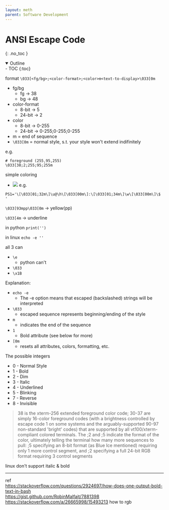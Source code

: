 ```yaml
---
layout: meth
parent: Software Development
---
```

# ANSI Escape Code
{: .no_toc }

<details open markdown="block">
  <summary>
    Outline
  </summary>
- TOC
{:toc}
</details>

format
`\033[<fg/bg>;<color-format>;<color>m<text-to-display>\033[0m`
- fg/bg
	- fg -> 38
	- bg -> 48
- color-format
	- 8-bit -> 5
	- 24-bit -> 2
- color
	- 8-bit -> 0-255
	- 24-bit -> 0-255;0-255;0-255
- m = end of sequence
- `\033[0m` = normal style, s.t. your style won't extend indifinitely

e.g.
```
# foreground (255,95,255)
\033[38;2;255;95;255m
```

simple coloring  
- ![](https://i.stack.imgur.com/9UVnC.png)
e.g.
```
PS1='\[\033[01;32m\]\u@\h\[\033[00m\]:\[\033[01;34m\]\w\[\033[00m\]\$ '
```

`\033[93mpp\033[0m` → yellow(pp)

`\033[4m` → underline

in python
`print('')`

in linux
`echo -e ''`

all 3 can
- `\e`
	- python can't
- `\033`
- `\x1B`
 
Explanation:
- `echo -e` 
	- The -e option means that escaped (backslashed) strings will be interpreted
- `\033`
	- escaped sequence represents beginning/ending of the style
- `m`
	- indicates the end of the sequence
- `1`
	- Bold attribute (see below for more)
- `[0m`
	- resets all attributes, colors, formatting, etc.

The possible integers
- 0 - Normal Style
- 1 - Bold
- 2 - Dim
- 3 - Italic
- 4 - Underlined
- 5 - Blinking
- 7 - Reverse
- 8 - Invisible

>38 is the xterm-256 extended foreground color code; 30-37 are simply 16-color foreground codes (with a brightness controlled by escape code 1 on some systems and the arguably-supported 90-97 non-standard 'bright' codes) that are supported by all vt100/xterm-compliant colored terminals.
>The ;2 and ;5 indicate the format of the color, ultimately telling the terminal how many more sequences to pull: ;5 specifying an 8-bit format (as Blue Ice mentioned) requiring only 1 more control segment, and ;2 specifying a full 24-bit RGB format requiring 3 control segments



linux don't support italic & bold

---
ref  
<https://stackoverflow.com/questions/2924697/how-does-one-output-bold-text-in-bash>  
<https://gist.github.com/RobinMalfait/7881398>  
<https://stackoverflow.com/a/26665998/15493213> how to rgb
